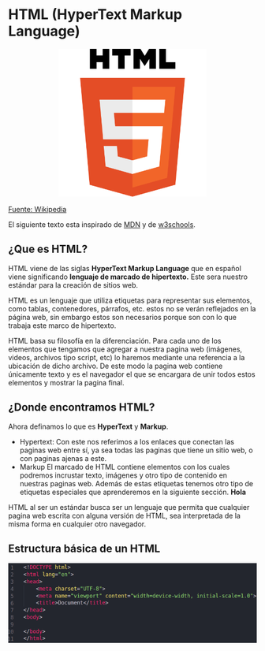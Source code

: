 # HTML (HyperText Markup Language)

<p style="text-align:center;">
  <img src="./img/html.png" alt="Logo de HTML"
    style="width:300px;"
  />
</p>

[Fuente: Wikipedia](https://es.wikipedia.org/wiki/HTML)

El siguiente texto esta inspirado de [MDN](https://developer.mozilla.org/es/docs/Web/JavaScript) y de [w3schools](https://www.w3schools.com/html/).

## ¿Que es HTML?
HTML viene de las siglas **HyperText Markup Language** ​ que en español
viene significando **lenguaje de marcado de hipertexto.**
Este sera nuestro estándar para la creación de sitios web.

HTML es un ​lenguaje​ que utiliza etiquetas para
representar sus elementos, como tablas, contenedores, párrafos,
etc.
estos no se verán reflejados en la página web, sin embargo estos
son necesarios porque son con lo que trabaja este marco de
hipertexto.

HTML basa su filosofía en la diferenciación. Para cada uno de los elementos que tengamos que agregar a nuestra pagina web (imágenes, videos, archivos tipo script, etc) lo haremos mediante una referencia a la ubicación de dicho archivo.
De este modo la pagina web contiene únicamente texto y es el navegador el que se encargara de unir todos estos elementos y mostrar la pagina final.

## ¿Donde encontramos HTML?

Ahora definamos lo que es **HyperText** y **Markup**.
- Hypertext:
Con este nos referimos a los enlaces que conectan las paginas web entre sí, ya sea todas las paginas que tiene un sitio web, o con paginas ajenas a este.
- Markup
El marcado de HTML contiene elementos con los cuales podremos incrustar texto, imágenes y otro tipo de contenido en nuestras paginas web.
Además de estas etiquetas tenemos otro tipo de etiquetas especiales que aprenderemos en la siguiente sección.
__Hola__

HTML al ser un estándar busca ser un lenguaje que permita que cualquier pagina web escrita con alguna versión de HTML, sea interpretada de la misma forma en cualquier otro navegador.

## Estructura básica de un HTML
<p style="text-align:center;">
  <img src="./img/base-html.png" alt="Logo de HTML"/>
</p>




